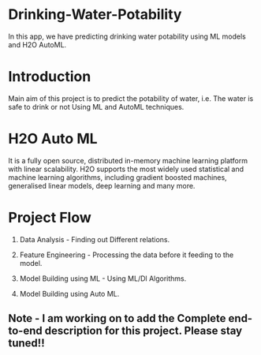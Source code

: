 # Drinking-Water-Potability
In this app, we have predicting drinking water potability using ML models and H2O AutoML.

# Introduction
Main aim of this project is to predict the potability of water, i.e. The water is safe to drink or not Using ML and AutoML techniques.

# H2O Auto ML
It is a fully open source, distributed in-memory machine learning platform with linear scalability. H2O supports the most widely used statistical
and machine learning algorithms, including gradient boosted machines, generalised linear models, deep learning and many more.

# Project Flow

1) Data Analysis - Finding out Different relations.

2) Feature Engineering - Processing the data before it feeding to the model.

3) Model Building using ML - Using ML/Dl Algorithms.

4) Model Building using Auto ML. 

## Note - I am working on to add the Complete end-to-end description for this project. Please stay tuned!!

